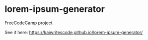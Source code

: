 # lorem-ipsum-generator
FreeCodeCamp project 

See it here: https://kaiwritescode.github.io/lorem-ipsum-generator/
